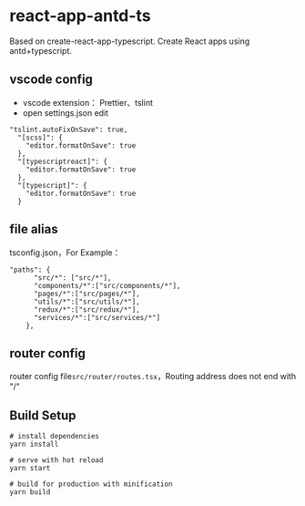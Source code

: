 # react-app-antd-ts
Based on create-react-app-typescript. Create React apps using antd+typescript.


## vscode config
* vscode extension： Prettier、tslint
* open settings.json edit

```
"tslint.autoFixOnSave": true,
  "[scss]": {
    "editor.formatOnSave": true
  },
  "[typescriptreact]": {
    "editor.formatOnSave": true
  },
  "[typescript]": {
    "editor.formatOnSave": true
  }
```

## file alias
tsconfig.json，For Example：

```
"paths": {
      "src/*": ["src/*"],
      "components/*":["src/components/*"],
      "pages/*":["src/pages/*"],
      "utils/*":["src/utils/*"],
      "redux/*":["src/redux/*"],
      "services/*":["src/services/*"]
    },
```

## router config

router config file```src/router/routes.tsx```，Routing address does not end with "/"


## Build Setup

```
# install dependencies
yarn install

# serve with hot reload
yarn start

# build for production with minification
yarn build
```